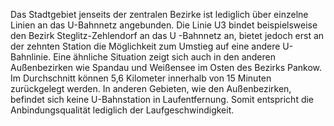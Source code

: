 Das Stadtgebiet jenseits der zentralen Bezirke ist lediglich über einzelne Linien an das U-Bahnnetz angebunden. Die Linie U3 bindet
 beispielsweise den Bezirk <span class="marker-label" id="marker-label-subway-steglitz-zehlendorf">Steglitz-Zehlendorf</span> an das U
 -Bahnnetz an, bietet jedoch erst an der zehnten Station die Möglichkeit zum Umstieg auf eine andere U-Bahnlinie. Eine ähnliche Situation
  zeigt sich auch in den anderen Außenbezirken wie <span class="marker-label" id="marker-label-subway-spandau">Spandau</span> und 
  <span class="marker-label" id="marker-label-subway-weissensee">Weißensee</span> im Osten des Bezirks Pankow. Im Durchschnitt können 5,6 Kilometer innerhalb von 15 Minuten zurückgelegt werden. In anderen Gebieten, wie den Außenbezirken, befindet sich keine U-Bahnstation in Laufentfernung. Somit entspricht die Anbindungsqualität lediglich der Laufgeschwindigkeit.
